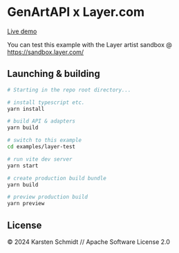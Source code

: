 # GenArtAPI x Layer.com

[Live demo](https://demo.thi.ng/genart-api/layer-test/)

You can test this example with the Layer artist sandbox @ https://sandbox.layer.com/

## Launching & building

```bash
# Starting in the repo root directory...

# install typescript etc.
yarn install

# build API & adapters
yarn build

# switch to this example
cd examples/layer-test

# run vite dev server
yarn start

# create production build bundle
yarn build

# preview production build
yarn preview
```

## License

&copy; 2024 Karsten Schmidt // Apache Software License 2.0

